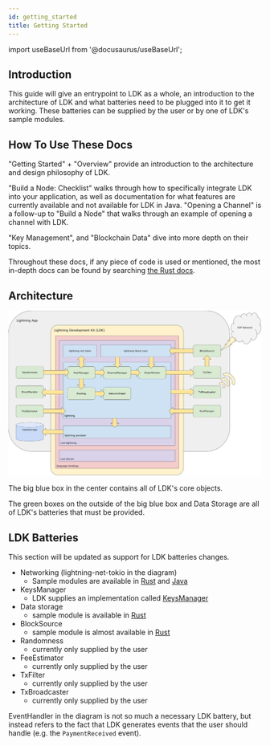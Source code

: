 ```yaml
---
id: getting_started
title: Getting Started
---
```

import useBaseUrl from '@docusaurus/useBaseUrl';

## Introduction

This guide will give an entrypoint to LDK as a whole, an introduction to the architecture of LDK and what
batteries need to be plugged into it to get it working. These batteries
can be supplied by the user or by one of LDK's sample modules.

## How To Use These Docs
"Getting Started" + "Overview" provide an introduction to the architecture and
design philosophy of LDK. 

"Build a Node: Checklist" walks through how to specifically integrate LDK into
your application, as well as documentation for what features are currently available
and not available for LDK in Java. "Opening a Channel" is a follow-up to "Build a Node"
that walks through an example of opening a channel with LDK.

"Key Management", and "Blockchain Data" dive into more depth on their topics.

Throughout these docs, if any piece of code is used or mentioned, the most in-depth docs can be
found by searching [the Rust docs](https://docs.rs/lightning/0.0.12/lightning/index.html).

## Architecture
![LDK Architecture](assets/ldk-architecture.svg)

The big blue box in the center contains all of LDK's core objects.

The green boxes on the outside of the big blue box and Data Storage are all of LDK's batteries that must be provided.

## LDK Batteries

This section will be updated as support for LDK batteries changes.
* Networking (lightning-net-tokio in the diagram)
  * Sample modules are available in [Rust](https://github.com/rust-bitcoin/rust-lightning/tree/main/lightning-net-tokio) and [Java](https://github.com/lightningdevkit/ldk-garbagecollected/tree/main/src/main/java/org/ldk/batteries)
* KeysManager
  * LDK supplies an implementation called [KeysManager](https://docs.rs/lightning/0.0.10/lightning/chain/keysinterface/struct.KeysManager.html)
* Data storage
  * sample module is available in [Rust](https://github.com/rust-bitcoin/rust-lightning/tree/main/lightning-persister)
* BlockSource
  * sample module is almost available in [Rust](https://github.com/rust-bitcoin/rust-lightning/pull/763)
* Randomness
  * currently only supplied by the user
* FeeEstimator
  * currently only supplied by the user
* TxFilter
  * currently only supplied by the user
* TxBroadcaster
  * currently only supplied by the user
  
EventHandler in the diagram is not so much a necessary LDK battery, but instead
refers to the fact that LDK generates events that the user should handle (e.g.
the `PaymentReceived` event).
